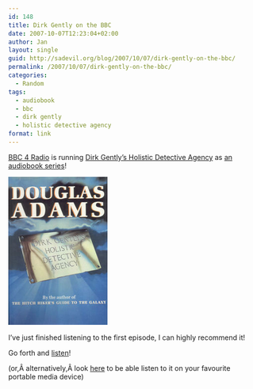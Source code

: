 ```yaml
---
id: 148
title: Dirk Gently on the BBC
date: 2007-10-07T12:23:04+02:00
author: Jan
layout: single
guid: http://sadevil.org/blog/2007/10/07/dirk-gently-on-the-bbc/
permalink: /2007/10/07/dirk-gently-on-the-bbc/
categories:
  - Random
tags:
  - audiobook
  - bbc
  - dirk gently
  - holistic detective agency
format: link
---
```

<a href="http://www.bbc.co.uk/radio4/" target="_blank">BBC 4 Radio</a> is running <a href="http://en.wikipedia.org/wiki/Dirk_Gently's_Holistic_Detective_Agency" target="_blank">Dirk Gently&#8217;s Holistic Detective Agency</a> as <a href="http://www.bbc.co.uk/radio4/dirkgently/" target="_blank">an audiobook series</a>!

<a href="http://en.wikipedia.org/wiki/Image:Dirk_Gently_UK_front_cover.jpg" target="_blank"><img src="/assets/images/2007/09/200px_Dirk_Gently_UK_front_cover.jpg" /></a>

I&#8217;ve just finished listening to the first episode, I can highly recommend it!

Go forth and <a href="http://www.bbc.co.uk/radio/aod/radio4_aod.shtml?radio4/dirkgently" target="_blank">listen</a>!  
<!--more-->

  
(or,Â alternatively,Â look <a href="http://www.m0interactive.com/archives/2007/07/12/how_to_rip_real_media_rtsp_streams_from_the_web_to_mp3_using_mplayer.html" target="_blank">here</a> to be able listen to it on your favourite portable media device)